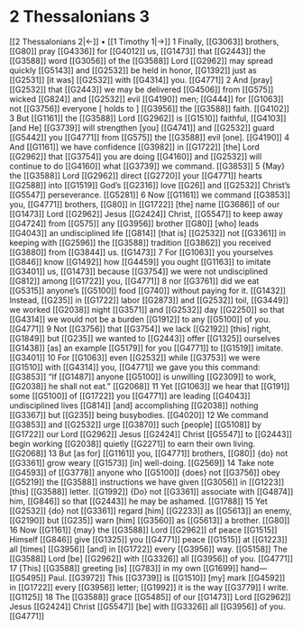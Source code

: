 # 2 Thessalonians 3
[[2 Thessalonians 2|←]] • [[1 Timothy 1|→]]
1 Finally, [[G3063]] brothers, [[G80]] pray [[G4336]] for [[G4012]] us, [[G1473]] that [[G2443]] the [[G3588]] word [[G3056]] of the [[G3588]] Lord [[G2962]] may spread quickly [[G5143]] and [[G2532]] be held in honor, [[G1392]] just as [[G2531]] [it was] [[G2532]] with [[G4314]] you. [[G4771]] 
2 And [pray] [[G2532]] that [[G2443]] we may be delivered [[G4506]] from [[G575]] wicked [[G824]] and [[G2532]] evil [[G4190]] men; [[G444]] for [[G1063]] not [[G3756]] everyone [ holds to ] [[G3956]] the [[G3588]] faith. [[G4102]] 
3 But [[G1161]] the [[G3588]] Lord [[G2962]] is [[G1510]] faithful, [[G4103]] [and He] [[G3739]] will strengthen [you] [[G4741]] and [[G2532]] guard [[G5442]] you [[G4771]] from [[G575]] the [[G3588]] evil [one]. [[G4190]] 
4 And [[G1161]] we have confidence [[G3982]] in [[G1722]] [the] Lord [[G2962]] that [[G3754]] you are doing [[G4160]] and [[G2532]] will continue to do [[G4160]] what [[G3739]] we command. [[G3853]] 
5 {May} the [[G3588]] Lord [[G2962]] direct [[G2720]] your [[G4771]] hearts [[G2588]] into [[G1519]] God’s [[G2316]] love [[G26]] and [[G2532]] Christ’s [[G5547]] perseverance. [[G5281]] 
6 Now [[G1161]] we command [[G3853]] you, [[G4771]] brothers, [[G80]] in [[G1722]] [the] name [[G3686]] of our [[G1473]] Lord [[G2962]] Jesus [[G2424]] Christ, [[G5547]] to keep away [[G4724]] from [[G575]] any [[G3956]] brother [[G80]] [who] leads [[G4043]] an undisciplined life [[G814]] [that is] [[G2532]] not [[G3361]] in keeping with [[G2596]] the [[G3588]] tradition [[G3862]] you received [[G3880]] from [[G3844]] us. [[G1473]] 
7 For [[G1063]] you yourselves [[G846]] know [[G1492]] how [[G4459]] you ought [[G1163]] to imitate [[G3401]] us, [[G1473]] because [[G3754]] we were not undisciplined [[G812]] among [[G1722]] you, [[G4771]] 
8 nor [[G3761]] did we eat [[G5315]] anyone’s [[G5100]] food [[G740]] without paying for it. [[G1432]] Instead, [[G235]] in [[G1722]] labor [[G2873]] and [[G2532]] toil, [[G3449]] we worked [[G2038]] night [[G3571]] and [[G2532]] day [[G2250]] so that [[G4314]] we would not be a burden [[G1912]] to any [[G5100]] of you. [[G4771]] 
9 Not [[G3756]] that [[G3754]] we lack [[G2192]] [this] right, [[G1849]] but [[G235]] we wanted to [[G2443]] offer [[G1325]] ourselves [[G1438]] [as] an example [[G5179]] for you [[G4771]] to [[G1519]] imitate. [[G3401]] 
10 For [[G1063]] even [[G2532]] while [[G3753]] we were [[G1510]] with [[G4314]] you, [[G4771]] we gave you this command: [[G3853]] “If [[G1487]] anyone [[G5100]] is unwilling [[G2309]] to work, [[G2038]] he shall not eat.” [[G2068]] 
11 Yet [[G1063]] we hear that [[G191]] some [[G5100]] of [[G1722]] you [[G4771]] are leading [[G4043]] undisciplined lives [[G814]] [and] accomplishing [[G2038]] nothing [[G3367]] but [[G235]] being busybodies. [[G4020]] 
12 We command [[G3853]] and [[G2532]] urge [[G3870]] such [people] [[G5108]] by [[G1722]] our Lord [[G2962]] Jesus [[G2424]] Christ [[G5547]] to [[G2443]] begin working [[G2038]] quietly [[G2271]] to earn their own living. [[G2068]] 
13 But [as for] [[G1161]] you, [[G4771]] brothers, [[G80]] {do} not [[G3361]] grow weary [[G1573]] [in] well-doing. [[G2569]] 
14 Take note [[G4593]] of [[G3778]] anyone who [[G5100]] {does} not [[G3756]] obey [[G5219]] the [[G3588]] instructions we have given [[G3056]] in [[G1223]] [this] [[G3588]] letter. [[G1992]] {Do} not [[G3361]] associate with [[G4874]] him, [[G846]] so that [[G2443]] he may be ashamed. [[G1788]] 
15 Yet [[G2532]] {do} not [[G3361]] regard [him] [[G2233]] as [[G5613]] an enemy, [[G2190]] but [[G235]] warn [him] [[G3560]] as [[G5613]] a brother. [[G80]] 
16 Now [[G1161]] {may} the [[G3588]] Lord [[G2962]] of peace [[G1515]] Himself [[G846]] give [[G1325]] you [[G4771]] peace [[G1515]] at [[G1223]] all [times] [[G3956]] [and] in [[G1722]] every [[G3956]] way. [[G5158]] The [[G3588]] Lord [be] [[G2962]] with [[G3326]] all [[G3956]] of you. [[G4771]] 
17 [This] [[G3588]] greeting [is] [[G783]] in my own [[G1699]] hand— [[G5495]] Paul. [[G3972]] This [[G3739]] is [[G1510]] [my] mark [[G4592]] in [[G1722]] every [[G3956]] letter; [[G1992]] it is the way [[G3779]] I write. [[G1125]] 
18 The [[G3588]] grace [[G5485]] of our [[G1473]] Lord [[G2962]] Jesus [[G2424]] Christ [[G5547]] [be] with [[G3326]] all [[G3956]] of you. [[G4771]] 
